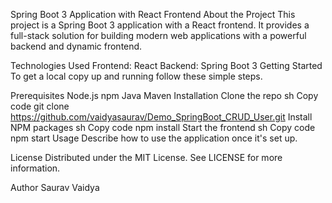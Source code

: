 Spring Boot 3 Application with React Frontend
About the Project
This project is a Spring Boot 3 application with a React frontend. It provides a full-stack solution for building modern web applications with a powerful backend and dynamic frontend.

Technologies Used
Frontend: React
Backend: Spring Boot 3
Getting Started
To get a local copy up and running follow these simple steps.

Prerequisites
Node.js
npm
Java
Maven
Installation
Clone the repo
sh
Copy code
git clone https://github.com/vaidyasaurav/Demo_SpringBoot_CRUD_User.git
Install NPM packages
sh
Copy code
npm install
Start the frontend
sh
Copy code
npm start
Usage
Describe how to use the application once it's set up.

License
Distributed under the MIT License. See LICENSE for more information.

Author
Saurav Vaidya
